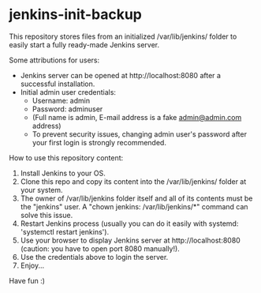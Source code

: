 # jenkins-init-backup
This repository stores files from an initialized /var/lib/jenkins/ folder to easily start a fully ready-made Jenkins server.

Some attributions for users:
 * Jenkins server can be opened at http://localhost:8080 after a successful installation.
 * Initial admin user credentials:
   * Username: admin
   * Password: adminuser
   * (Full name is admin, E-mail address is a fake admin@admin.com address)
   * To prevent security issues, changing admin user's password after your first login is strongly recommended.

How to use this repository content:
 1. Install Jenkins to your OS.
 2. Clone this repo and copy its content into the /var/lib/jenkins/ folder at your system.
 3. The owner of /var/lib/jenkins folder itself and all of its contents must be the "jenkins" user. A "chown jenkins: /var/lib/jenkins/*" command can solve this issue.
 4. Restart Jenkins process (usually you can do it easily with systemd: 'systemctl restart jenkins').
 5. Use your browser to display Jenkins server at http://localhost:8080 (caution: you have to open port 8080 manually!).
 6. Use the credentials above to login the server.
 7. Enjoy...

Have fun :)

